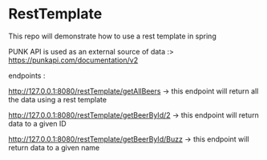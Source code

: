 # RestTemplate
This repo will demonstrate how to use a rest template in spring

PUNK API is used as an external source of data :>  https://punkapi.com/documentation/v2

endpoints :

http://127.0.0.1:8080/restTemplate/getAllBeers -> this endpoint will return all the data using a rest template

http://127.0.0.1:8080/restTemplate/getBeerById/2 -> this endpoint will return data to a given ID

http://127.0.0.1:8080/restTemplate/getBeerById/Buzz -> this endpoint will return data to a given name
